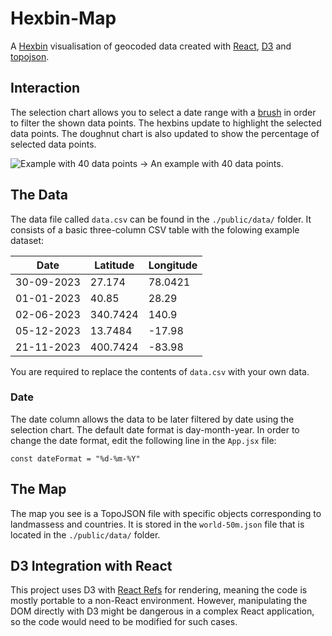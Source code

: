 # Hexbin-Map
A [Hexbin](https://github.com/d3/d3-hexbin) visualisation of geocoded data created with [React](https://react.dev), [D3](http://d3js.org) and [topojson](https://github.com/topojson/topojson-client). 

## Interaction
The selection chart allows you to select a date range with a [brush](https://github.com/d3/d3-brush) in order to filter the shown data points. The hexbins update to highlight the selected data points. The doughnut chart is also updated to show the percentage of selected data points.        

![Example with 40 data points](https://user-images.githubusercontent.com/124051887/234056535-ee02b26c-c708-42a5-ab7a-7e94769da329.PNG)
&rarr; An example with 40 data points.

## The Data
The data file called `data.csv` can be found in the `./public/data/` folder. It consists of a basic three-column CSV table with the folowing example dataset:

|Date      |Latitude | Longitude|
|----------|---------| ---------|
|30-09-2023|27.174| 78.0421|
|01-01-2023|40.85|  28.29|
|02-06-2023|340.7424|140.9|
|05-12-2023|13.7484| -17.98|
|21-11-2023|400.7424|  -83.98|

You are required to replace the contents of `data.csv` with your own data. 

### Date
The date column allows the data to be later filtered by date using the selection chart. The default date format is day-month-year. In order to change the date format, edit the following line in the `App.jsx` file:

`const dateFormat = "%d-%m-%Y"`

## The Map
The map you see is a TopoJSON file with specific objects corresponding to landmassess and countries. It is stored in the `world-50m.json` file that is located in the `./public/data/` folder. 

## D3 Integration with React
This project uses D3 with [React Refs](https://react.dev/reference/react/useRef) for rendering, meaning the code is mostly portable to a non-React environment. However, manipulating the DOM directly with D3 might be dangerous in a complex React application, so the code would need to be modified for such cases.

